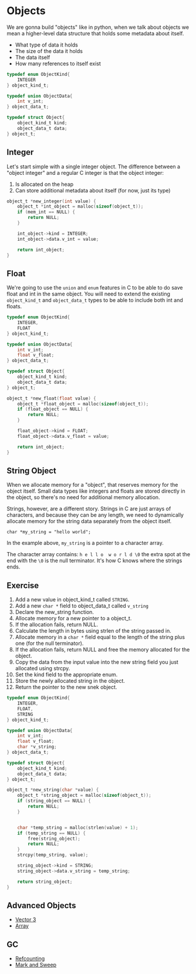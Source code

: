 # Objects

We are gonna build "objects" like in python, when we talk about objects we mean a higher-level data structure that holds some metadata about itself.

- What type of data it holds
- The size of the data it holds
- The data itself
- How many references to itself exist

```c
typedef enum ObjectKind{
    INTEGER
} object_kind_t;

typedef union ObjectData{
    int v_int;
} object_data_t;

typedef struct Object{
    object_kind_t kind;
    object_data_t data;
} object_t;
```

## Integer

Let's start simple with a single integer object. The difference between a "object integer" and a regular C integer is that the object integer:

1. Is allocated on the heap
2. Can store additional metadata about itself (for now, just its type)

```c
object_t *new_integer(int value) {
    object_t *int_object = malloc(sizeof(object_t));
    if (mem_int == NULL) {
        return NULL;
    }

    int_object->kind = INTEGER;
    int_object->data.v_int = value;

    return int_object;
}
```

## Float

We're going to use the `union` and `enum` features in C to be able to do save float and int in the same object. You will need to extend the existing `object_kind_t` and `object_data_t` types to be able to include both int and floats.

```c
typedef enum ObjectKind{
    INTEGER,
    FLOAT
} object_kind_t;

typedef union ObjectData{
    int v_int;
    float v_float;
} object_data_t;

typedef struct Object{
    object_kind_t kind;
    object_data_t data;
} object_t;

object_t *new_float(float value) {
    object_t *float_object = malloc(sizeof(object_t));
    if (float_object == NULL) {
        return NULL;
    }

    float_object->kind = FLOAT;
    float_object->data.v_float = value;

    return int_object;
}
```

## String Object

When we allocate memory for a "object", that reserves memory for the object itself. Small data types like integers and floats are stored directly in the object, so there's no need for additional memory allocation.

Strings, however, are a different story. Strings in C are just arrays of characters, and because they can be any length, we need to dynamically allocate memory for the string data separately from the object itself.

`char *my_string = "hello world";`

In the example above, `my_string` is a pointer to a character array.

The character array contains: `h e l l o  w o r l d \0` the extra spot at the end with the `\0` is the null terminator. It's how C knows where the strings ends.

## Exercise

1. Add a new value in object_kind_t called `STRING`.
2. Add a new `char *` field to object_data_t called `v_string`
3. Declare the new_string function.
4. Allocate memory for a new pointer to a object_t.
5. If the allocation fails, return NULL.
6. Calculate the length in bytes using strlen of the string passed in.
7. Allocate memory in a `char *` field equal to the length of the string plus one (for the null terminator).
8. If the allocation fails, return NULL and free the memory allocated for the object.
9. Copy the data from the input value into the new string field you just allocated using strcpy.
10. Set the kind field to the appropriate enum.
11. Store the newly allocated string in the object.
12. Return the pointer to the new snek object.

```c
typedef enum ObjectKind{
    INTEGER,
    FLOAT,
    STRING
} object_kind_t;

typedef union ObjectData{
    int v_int;
    float v_float;
    char *v_string;
} object_data_t;

typedef struct Object{
    object_kind_t kind;
    object_data_t data;
} object_t;

object_t *new_string(char *value) {
    object_t *string_object = malloc(sizeof(object_t));
    if (string_object == NULL) {
        return NULL;
    }


    char *temp_string = malloc(strlen(value) + 1);
    if (temp_string == NULL) {
        free(string_object);
        return NULL;
    }
    strcpy(temp_string, value);

    string_object->kind = STRING;
    string_object->data.v_string = temp_string;

    return string_object;
}
```

## Advanced Objects

- [Vector 3](./objects_vector3.md)
- [Array](./objects_array.md)

## GC

- [Refcounting](./objects_gc_refcounting.md)
- [Mark and Sweep](./objects_gc_mark_and_sweep.md)
